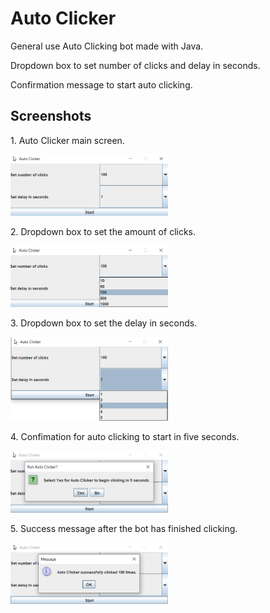 # Auto Clicker

<p>General use Auto Clicking bot made with Java.</p>
<p>Dropdown box to set number of clicks and delay in seconds.</p>
<p>Confirmation message to start auto clicking.</p>

<h2>Screenshots</h2>

<p>1. Auto Clicker main screen.</p>

<img src="./images/Main.png" width = 50% height = 50%/>

<p>2. Dropdown box to set the amount of clicks.</p>
<img src= "./images/DropdownClicks.png" width = 50% height = 50%/>

<p>3. Dropdown box to set the delay in seconds.</p>
<img src="./images/DropdownDelay.png" width = 50% height = 50%/>

<p>4. Confimation for auto clicking to start in five seconds.</p>
<img src="./images/Confirmation.PNG"  width = 50% height = 50%/>

<p>5. Success message after the bot has finished clicking.</p>
<img src="./images/Success.PNG"  width = 50% height = 50%/>
